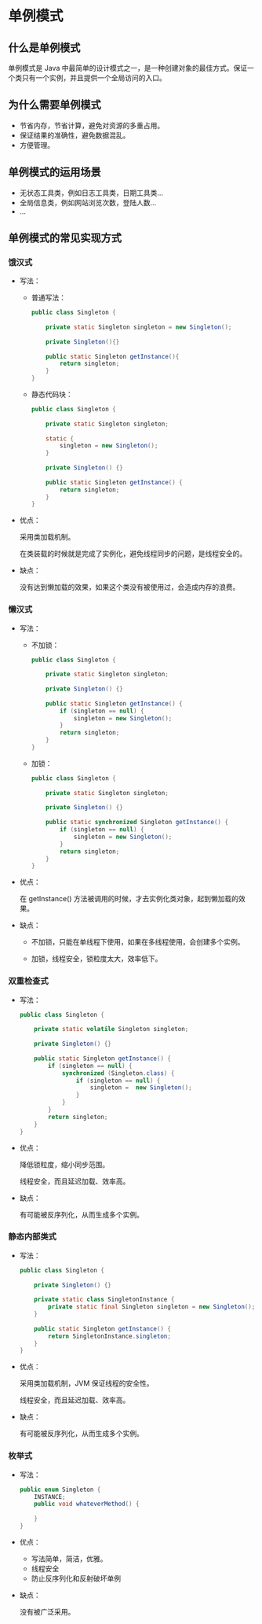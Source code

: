 # 单例模式

## 什么是单例模式

单例模式是 Java 中最简单的设计模式之一，是一种创建对象的最佳方式。保证一个类只有一个实例，并且提供一个全局访问的入口。



## 为什么需要单例模式

- 节省内存，节省计算，避免对资源的多重占用。
- 保证结果的准确性，避免数据混乱。
- 方便管理。



## 单例模式的运用场景

- 无状态工具类，例如日志工具类，日期工具类...
- 全局信息类，例如网站浏览次数，登陆人数...
- ...



## 单例模式的常见实现方式

### 饿汉式

- 写法：

  - 普通写法：

    ```java
    public class Singleton {
     
        private static Singleton singleton = new Singleton();
     
        private Singleton(){}
     
        public static Singleton getInstance(){
            return singleton;
        }
    }
    ```

  - 静态代码块：

    ```java
    public class Singleton {
     
        private static Singleton singleton;
     
        static {
            singleton = new Singleton();
        }
     
        private Singleton() {}
     
        public static Singleton getInstance() {
            return singleton;
        }
    }
    ```


- 优点：

  采用类加载机制。

  在类装载的时候就是完成了实例化，避免线程同步的问题，是线程安全的。

- 缺点：

  没有达到懒加载的效果，如果这个类没有被使用过，会造成内存的浪费。

  

### 懒汉式

- 写法：

  - 不加锁：

    ```java
    public class Singleton {
     
        private static Singleton singleton;
     
        private Singleton() {}
     
        public static Singleton getInstance() {
            if (singleton == null) {
                singleton = new Singleton();
            }
            return singleton;
        }
    }
    ```

  - 加锁：

    ```java
    public class Singleton {
     
        private static Singleton singleton;
     
        private Singleton() {}
     
        public static synchronized Singleton getInstance() {
            if (singleton == null) {
                singleton = new Singleton();
            }
            return singleton;
        }
    }
    ```

- 优点：

  在 getInstance() 方法被调用的时候，才去实例化类对象，起到懒加载的效果。

- 缺点：

  - 不加锁，只能在单线程下使用，如果在多线程使用，会创建多个实例。

  - 加锁，线程安全，锁粒度太大，效率低下。

    

### 双重检查式

- 写法：

  ```java
  public class Singleton {
   
      private static volatile Singleton singleton;
   
      private Singleton() {}
   
      public static Singleton getInstance() {
          if (singleton == null) {
              synchronized (Singleton.class) {
                  if (singleton == null) {
                      singleton =  new Singleton();
                  }
              }
          }
          return singleton;
      }
  }
  ```

- 优点：

  降低锁粒度，缩小同步范围。

  线程安全，而且延迟加载、效率高。

- 缺点：

  有可能被反序列化，从而生成多个实例。

  

### 静态内部类式

- 写法：

  ```java
  public class Singleton {
   
      private Singleton() {}
   
      private static class SingletonInstance {
          private static final Singleton singleton = new Singleton();
      }
   
      public static Singleton getInstance() {
          return SingletonInstance.singleton;
      }
  }
  ```

- 优点：

  采用类加载机制，JVM 保证线程的安全性。

  线程安全，而且延迟加载、效率高。

- 缺点：

  有可能被反序列化，从而生成多个实例。

  

### 枚举式

- 写法：

  ```java
  public enum Singleton {
      INSTANCE;
      public void whateverMethod() {
   
      }
  }
  ```

- 优点：

  - 写法简单，简洁，优雅。
  - 线程安全
  - 防止反序列化和反射破坏单例

- 缺点：

  没有被广泛采用。

